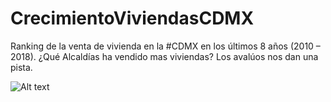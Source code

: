 # CrecimientoViviendasCDMX

Ranking de la venta de vivienda en la #CDMX en los últimos 8 años (2010 – 2018).
¿Qué Alcaldías ha vendido mas viviendas? Los avalúos nos dan una pista. 

![Alt text](https://raw.githubusercontent.com/FisicoUrbano/CrecimientoViviendasCDMX/blob/main/Av_año.gif)


